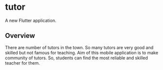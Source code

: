 # tutor

A new Flutter application.

## Overview

There are number of tutors in the town. So many tutors are very good and skilled but not famous for teaching. Aim of this mobile application is to make community of tutors. So, students can find the most reliable and skilled teacher for them. 
